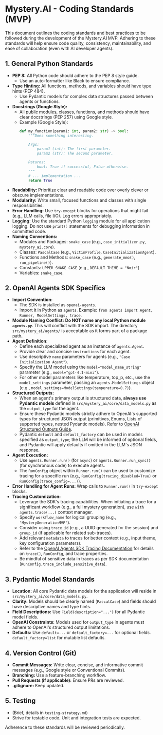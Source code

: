 # Mystery.AI - Coding Standards (MVP)

This document outlines the coding standards and best practices to be followed during the development of the Mystery.AI MVP. Adhering to these standards will help ensure code quality, consistency, maintainability, and ease of collaboration (even with AI developer agents).

## 1. General Python Standards

-   **PEP 8:** All Python code should adhere to the PEP 8 style guide.
    -   Use an auto-formatter like Black to ensure compliance.
-   **Type Hinting:** All functions, methods, and variables should have type hints (PEP 484).
    -   Use Pydantic models for complex data structures passed between agents or functions.
-   **Docstrings (Google Style):**
    -   All public modules, classes, functions, and methods should have clear docstrings (PEP 257) using Google style.
    -   Example (Google Style):
        ```python
        def my_function(param1: int, param2: str) -> bool:
            """Does something interesting.

            Args:
                param1 (int): The first parameter.
                param2 (str): The second parameter.

            Returns:
                bool: True if successful, False otherwise.
            """
            # ... implementation ...
            return True
        ```
-   **Readability:** Prioritize clear and readable code over overly clever or obscure implementations.
-   **Modularity:** Write small, focused functions and classes with single responsibilities.
-   **Error Handling:** Use `try-except` blocks for operations that might fail (e.g., LLM calls, file I/O). Log errors appropriately.
-   **Logging:** Use the standard Python `logging` module for all application logging. Do not use `print()` statements for debugging information in committed code.
-   **Naming Conventions:**
    -   Modules and Packages: `snake_case` (e.g., `case_initializer.py`, `mystery_ai.core`).
    -   Classes: `PascalCase` (e.g., `VictimProfile`, `CaseInitializationAgent`).
    -   Functions and Methods: `snake_case` (e.g., `generate_mmo()`, `run_pipeline()`).
    -   Constants: `UPPER_SNAKE_CASE` (e.g., `DEFAULT_THEME = "Noir"`).
    -   Variables: `snake_case`.

## 2. OpenAI Agents SDK Specifics

-   **Import Convention:**
    -   The SDK is installed as `openai-agents`.
    -   Import it in Python as `agents`. Example: `from agents import Agent, Runner, ModelSettings, trace`.
-   **Module Naming Conflict:** **Do NOT name any local Python module `agents.py`**. This will conflict with the SDK import. The directory `src/mystery_ai/agents/` is acceptable as it forms part of a package path.
-   **Agent Definition:**
    -   Define each specialized agent as an instance of `agents.Agent`.
    -   Provide clear and concise `instructions` for each agent.
    -   Use descriptive `name` parameters for agents (e.g., `"Case Initialization Agent"`).
    -   Specify the LLM model using the `model="model_name_string"` parameter (e.g., `model="gpt-4.1-mini"`).
    -   For other model parameters like temperature, top_p, etc., use the `model_settings` parameter, passing an `agents.ModelSettings` object (e.g., `model_settings=ModelSettings(temperature=0.7)`).
-   **Structured Outputs:**
    -   When an agent's primary output is structured data, **always use Pydantic models** defined in `src/mystery_ai/core/data_models.py` as the `output_type` for the agent.
    -   Ensure these Pydantic models strictly adhere to OpenAI's supported types for structured JSON output (primitives, Enums, Lists of supported types, nested Pydantic models). Refer to [OpenAI Structured Outputs Guide](https://platform.openai.com/docs/guides/structured-outputs?api-mode=responses).
    -   Pydantic `default` and `default_factory` can be used in models specified as `output_type`; the LLM will be informed of optional fields, and Pydantic will apply defaults if omitted in the LLM's JSON response.
-   **Agent Execution:**
    -   Use `agents.Runner.run()` (for `async`) or `agents.Runner.run_sync()` (for synchronous code) to execute agents.
    -   The `RunConfig` object within `Runner.run()` can be used to customize tracing for a specific run (e.g., `RunConfig(tracing_disabled=True)` or `RunConfig(trace_config=...)`).
-   **Error Handling for Agent Runs:** Wrap calls to `Runner.run()` in `try-except` blocks.
-   **Tracing Customization:**
    -   Leverage the SDK's tracing capabilities. When initiating a trace for a significant workflow (e.g., a full mystery generation), use `with agents.trace(...)` context manager.
    -   Specify `workflow_name` for logical grouping (e.g., `"MysteryGenerationMVP"`).
    -   Consider using `trace_id` (e.g., a UUID generated for the session) and `group_id` (if applicable for related sub-traces).
    -   Add relevant `metadata` to traces for better context (e.g., input theme, key configuration parameters).
    -   Refer to the [OpenAI Agents SDK Tracing Documentation](https://openai.github.io/openai-agents-python/tracing/) for details on `trace()`, `RunConfig`, and trace properties.
    -   Be mindful of sensitive data in traces as per SDK documentation (`RunConfig.trace_include_sensitive_data`).

## 3. Pydantic Model Standards

-   **Location:** All core Pydantic data models for the application will reside in `src/mystery_ai/core/data_models.py`.
-   **Clarity:** Models should be clearly named (`PascalCase`) and fields should have descriptive names and type hints.
-   **Field Descriptions:** Use `Field(description="...")` for all Pydantic model fields.
-   **OpenAI Constraints:** Models used for `output_type` in agents must adhere to OpenAI's structured output limitations.
-   **Defaults:** Use `default=...` or `default_factory=...` for optional fields. `default_factory=list` for mutable list defaults.

## 4. Version Control (Git)

-   **Commit Messages:** Write clear, concise, and informative commit messages (e.g., Google style or Conventional Commits).
-   **Branching:** Use a feature-branching workflow.
-   **Pull Requests (if applicable):** Ensure PRs are reviewed.
-   **.gitignore:** Keep updated.

## 5. Testing

-   (Brief, details in `testing-strategy.md`)
-   Strive for testable code. Unit and integration tests are expected.

Adherence to these standards will be reviewed periodically. 